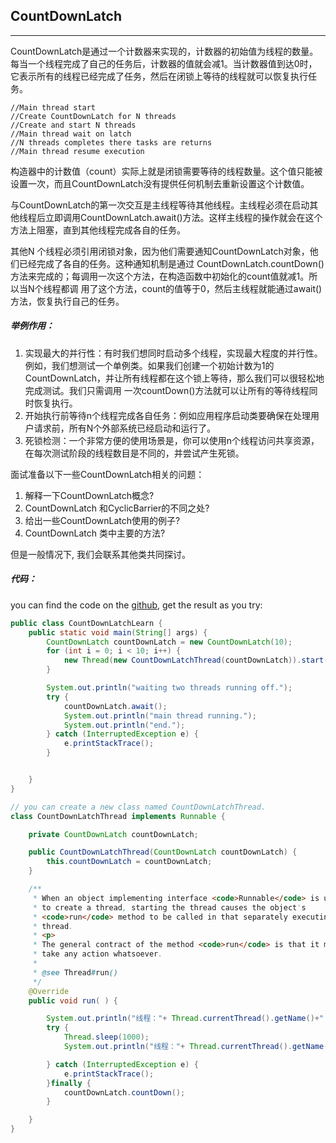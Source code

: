 ## CountDownLatch

---

CountDownLatch是通过一个计数器来实现的，计数器的初始值为线程的数量。每当一个线程完成了自己的任务后，计数器的值就会减1。当计数器值到达0时，它表示所有的线程已经完成了任务，然后在闭锁上等待的线程就可以恢复执行任务。


```
//Main thread start
//Create CountDownLatch for N threads
//Create and start N threads
//Main thread wait on latch
//N threads completes there tasks are returns
//Main thread resume execution
```

构造器中的计数值（count）实际上就是闭锁需要等待的线程数量。这个值只能被设置一次，而且CountDownLatch没有提供任何机制去重新设置这个计数值。

与CountDownLatch的第一次交互是主线程等待其他线程。主线程必须在启动其他线程后立即调用CountDownLatch.await()方法。这样主线程的操作就会在这个方法上阻塞，直到其他线程完成各自的任务。

其他N 个线程必须引用闭锁对象，因为他们需要通知CountDownLatch对象，他们已经完成了各自的任务。这种通知机制是通过 CountDownLatch.countDown()方法来完成的；每调用一次这个方法，在构造函数中初始化的count值就减1。所以当N个线程都调 用了这个方法，count的值等于0，然后主线程就能通过await()方法，恢复执行自己的任务。

##### 举例作用：

1. 实现最大的并行性：有时我们想同时启动多个线程，实现最大程度的并行性。例如，我们想测试一个单例类。如果我们创建一个初始计数为1的CountDownLatch，并让所有线程都在这个锁上等待，那么我们可以很轻松地完成测试。我们只需调用 一次countDown()方法就可以让所有的等待线程同时恢复执行。
2. 开始执行前等待n个线程完成各自任务：例如应用程序启动类要确保在处理用户请求前，所有N个外部系统已经启动和运行了。
3. 死锁检测：一个非常方便的使用场景是，你可以使用n个线程访问共享资源，在每次测试阶段的线程数目是不同的，并尝试产生死锁。


面试准备以下一些CountDownLatch相关的问题：

1. 解释一下CountDownLatch概念?
2. CountDownLatch 和CyclicBarrier的不同之处?
3. 给出一些CountDownLatch使用的例子?
4. CountDownLatch 类中主要的方法?

但是一般情况下, 我们会联系其他类共同探讨。

##### 代码：
you can find the code on the [github][1], get the result as you try:
```java
public class CountDownLatchLearn {
    public static void main(String[] args) {
        CountDownLatch countDownLatch = new CountDownLatch(10);
        for (int i = 0; i < 10; i++) {
            new Thread(new CountDownLatchThread(countDownLatch)).start();
        }

        System.out.println("waiting two threads running off.");
        try {
            countDownLatch.await();
            System.out.println("main thread running.");
            System.out.println("end.");
        } catch (InterruptedException e) {
            e.printStackTrace();
        }


    }
}

// you can create a new class named CountDownLatchThread.
class CountDownLatchThread implements Runnable {

    private CountDownLatch countDownLatch;

    public CountDownLatchThread(CountDownLatch countDownLatch) {
        this.countDownLatch = countDownLatch;
    }

    /**
     * When an object implementing interface <code>Runnable</code> is used
     * to create a thread, starting the thread causes the object's
     * <code>run</code> method to be called in that separately executing
     * thread.
     * <p>
     * The general contract of the method <code>run</code> is that it may
     * take any action whatsoever.
     *
     * @see Thread#run()
     */
    @Override
    public void run( ) {

        System.out.println("线程："+ Thread.currentThread().getName()+" is running.");
        try {
            Thread.sleep(1000);
            System.out.println("线程："+ Thread.currentThread().getName()+" finished.");

        } catch (InterruptedException e) {
            e.printStackTrace();
        }finally {
            countDownLatch.countDown();
        }

    }
}

```


[1]:https://github.com/twentyworld/learn/tree/master/JDKlearn/src/main/java/com/concurrent
